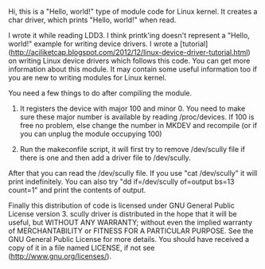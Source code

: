 Hi, this is a "Hello, world!" type of module code for Linux kernel. It creates a char driver, which prints "Hello, world!" when read. 

I wrote it while reading LDD3. I think printk'ing doesn't represent a "Hello, world!" example for writing device drivers. I wrote a [tutorial] (http://aciliketcap.blogspot.com/2012/12/linux-device-driver-tutorial.html) on writing Linux device drivers which follows this code. You can get more information about this module. It may contain some useful information too if you are new to writing modules for Linux kernel.

You need a few things to do after compiling the module. 

1. It registers the device with major 100 and minor 0. You need to make sure these major number is available by reading /proc/devices. If 100 is free no problem, else change the number in MKDEV and recompile (or if you can unplug the module occupying 100)

2. Run the makeconfile script, it will first try to remove /dev/scully file if there is one and then add a driver file to /dev/scully. 

After that you can read the /dev/scully file. If you use "cat /dev/scully" it will print indefinitely. You can also try "dd if=/dev/scully of=output bs=13 count=1" and print the contents of output.

Finally this distribution of code is licensed under GNU General Public License version 3. scully driver is distributed in the hope that it will be useful, but WITHOUT ANY WARRANTY; without even the implied warranty of MERCHANTABILITY or FITNESS FOR A PARTICULAR PURPOSE. See the GNU General Public License for more details. You should have received a copy of it in a file named LICENSE, if not see (http://www.gnu.org/licenses/).
